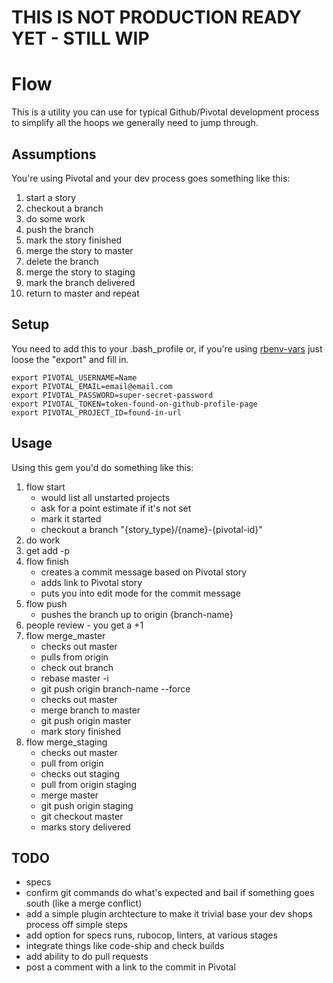 # THIS IS NOT PRODUCTION READY YET - STILL WIP

# Flow
This is a utility you can use for typical Github/Pivotal development process to simplify all the hoops we generally need to jump through.

## Assumptions
You're using Pivotal and your dev process goes something like this:

1. start a story
2. checkout a branch
3. do some work
4. push the branch
5. mark the story finished
6. merge the story to master
7. delete the branch
7. merge the story to staging
8. mark the branch delivered
9. return to master and repeat

## Setup
You need to add this to your .bash_profile or, if you're using [rbenv-vars](https://github.com/rbenv/rbenv-vars) just loose the "export" and fill in.

    export PIVOTAL_USERNAME=Name
    export PIVOTAL_EMAIL=email@email.com
    export PIVOTAL_PASSWORD=super-secret-password
    export PIVOTAL_TOKEN=token-found-on-github-profile-page
    export PIVOTAL_PROJECT_ID=found-in-url

## Usage
Using this gem you'd do something like this:

1. flow start
	* would list all unstarted projects
	* ask for a point estimate if it's not set
	* mark it started
	* checkout a branch "{story_type}/{name}-{pivotal-id}"
2. do work
3. get add -p
4. flow finish
	* creates a commit message based on Pivotal story
	* adds link to Pivotal story
	* puts you into edit mode for the commit message
5. flow push
	* pushes the branch up to origin {branch-name}
6. people review - you get a +1
7. flow merge_master
	* checks out master
	* pulls from origin
	* check out branch
	* rebase master -i
	* git push origin branch-name --force
	* checks out master
	* merge branch to master
	* git push origin master
	* mark story finished
8. flow merge_staging
	* checks out master
	* pull from origin
	* checks out staging
	* pull from origin staging
	* merge master
	* git push origin staging
	* git checkout master
	* marks story delivered

## TODO

* specs
* confirm git commands do what's expected and bail if something goes south (like a merge conflict)
* add a simple plugin archtecture to make it trivial base your dev shops process off simple steps
* add option for specs runs, rubocop, linters, at various stages
* integrate things like code-ship and check builds
* add ability to do pull requests
* post a comment with a link to the commit in Pivotal
